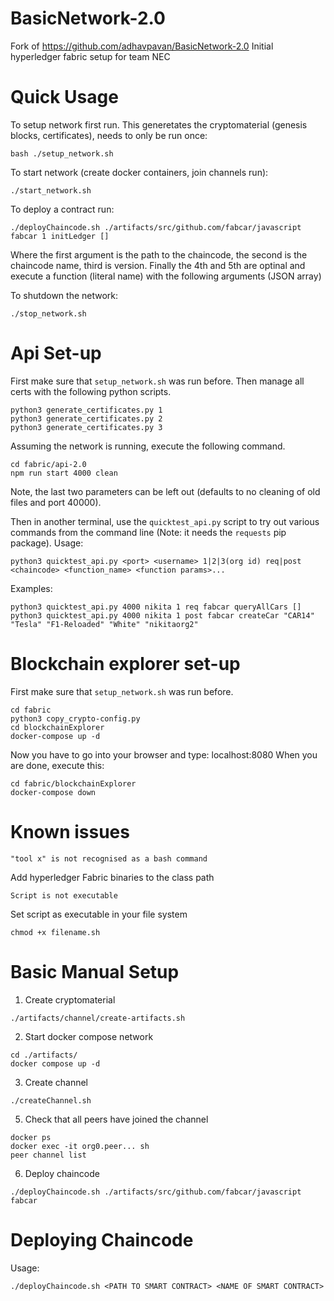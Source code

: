 # BasicNetwork-2.0
Fork of https://github.com/adhavpavan/BasicNetwork-2.0
Initial hyperledger fabric setup for team NEC

# Quick Usage

To setup network first run. This generetates the cryptomaterial (genesis blocks, certificates), needs to only be run once:
```
bash ./setup_network.sh
```

To start network (create docker containers, join channels run):
```
./start_network.sh
```

To deploy a contract run:
```
./deployChaincode.sh ./artifacts/src/github.com/fabcar/javascript fabcar 1 initLedger []
```

Where the first argument is the path to the chaincode, the second is the chaincode name, third is version. Finally the 4th and 5th are optinal and execute a function (literal name) with the following arguments (JSON array) 

To shutdown the network:
```
./stop_network.sh
```

# Api Set-up

First make sure that `setup_network.sh` was run before. Then manage all certs with the following python scripts.
```
python3 generate_certificates.py 1
python3 generate_certificates.py 2
python3 generate_certificates.py 3
```

Assuming the network is running, execute the following command.
```
cd fabric/api-2.0
npm run start 4000 clean
```
Note, the last two parameters can be left out (defaults to no cleaning of old files and port 40000).

Then in another terminal, use the `quicktest_api.py` script to try out various commands from the command line (Note: it needs the `requests` pip package).
Usage:
```
python3 quicktest_api.py <port> <username> 1|2|3(org id) req|post <chaincode> <function_name> <function params>...
```

Examples:
```
python3 quicktest_api.py 4000 nikita 1 req fabcar queryAllCars []
python3 quicktest_api.py 4000 nikita 1 post fabcar createCar "CAR14" "Tesla" "F1-Reloaded" "White" "nikitaorg2"
```

# Blockchain explorer set-up

First make sure that `setup_network.sh` was run before.

```
cd fabric
python3 copy_crypto-config.py
cd blockchainExplorer
docker-compose up -d
```

Now you have to go into your browser and type: localhost:8080
When you are done, execute this:
```
cd fabric/blockchainExplorer
docker-compose down
```

# Known issues
```
"tool x" is not recognised as a bash command
```
Add hyperledger Fabric binaries to the class path

```
Script is not executable
```
Set script as executable in your file system
```
chmod +x filename.sh
```

# Basic Manual Setup

1. Create cryptomaterial
```
./artifacts/channel/create-artifacts.sh
```
2. Start docker compose network
```
cd ./artifacts/
docker compose up -d
```
3. Create channel
```
./createChannel.sh
```
5. Check that all peers have joined the channel
```
docker ps
docker exec -it org0.peer... sh
peer channel list
```
6. Deploy chaincode
```
./deployChaincode.sh ./artifacts/src/github.com/fabcar/javascript fabcar
```
# Deploying Chaincode

Usage:
```
./deployChaincode.sh <PATH TO SMART CONTRACT> <NAME OF SMART CONTRACT>
```

